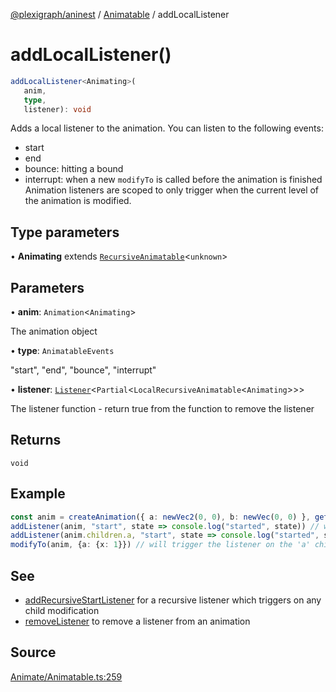 [@plexigraph/aninest](../../index.md) / [Animatable](../index.md) / addLocalListener

# addLocalListener()

```ts
addLocalListener<Animating>(
   anim, 
   type, 
   listener): void
```

Adds a local listener to the animation. You can listen to the following events:
- start
- end
- bounce: hitting a bound
- interrupt: when a new `modifyTo` is called before the animation is finished
Animation listeners are scoped to only trigger when the current level of the animation is modified.

## Type parameters

• **Animating** extends [`RecursiveAnimatable`](../type-aliases/RecursiveAnimatable.md)\<`unknown`\>

## Parameters

• **anim**: `Animation`\<`Animating`\>

The animation object

• **type**: `AnimatableEvents`

"start", "end", "bounce", "interrupt"

• **listener**: [`Listener`](../../Listeners/type-aliases/Listener.md)\<`Partial`\<`LocalRecursiveAnimatable`\<`Animating`\>\>\>

The listener function - return true from the function to remove the listener

## Returns

`void`

## Example

```ts
const anim = createAnimation({ a: newVec2(0, 0), b: newVec(0, 0) }, getLinearInterp(1))
addListener(anim, "start", state => console.log("started", state)) // will never get triggered no matter what
addListener(anim.children.a, "start", state => console.log("started", state)) // will trigger
modifyTo(anim, {a: {x: 1}}) // will trigger the listener on the 'a' child
```

## See

 - [addRecursiveStartListener](addRecursiveStartListener.md) for a recursive listener which triggers on any child modification
 - [removeListener](removeListener.md) to remove a listener from an animation

## Source

[Animate/Animatable.ts:259](https://github.com/plexigraph/aninest/blob/b36f74d/src/Animate/Animatable.ts#L259)
